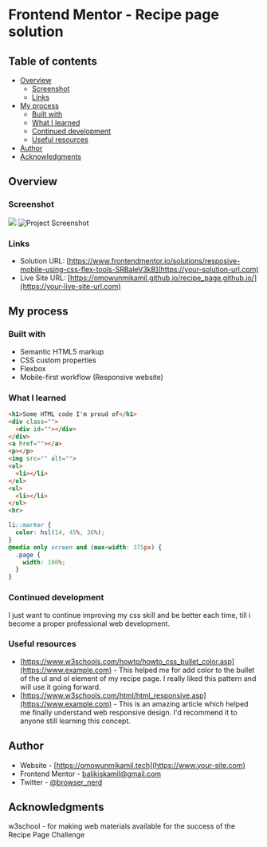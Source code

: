 # Frontend Mentor - Recipe page solution

## Table of contents

- [Overview](#overview)
  - [Screenshot](#screenshot)
  - [Links](#links)
- [My process](#my-process)
  - [Built with](#built-with)
  - [What I learned](#what-i-learned)
  - [Continued development](#continued-development)
  - [Useful resources](#useful-resources)
- [Author](#author)
- [Acknowledgments](#acknowledgments)

## Overview

### Screenshot

![](./screenshot.)
<img src="../assets/images/Readme-image.png" alt="Project Screenshot">


### Links

- Solution URL: [https://www.frontendmentor.io/solutions/resposive-mobile-using-css-flex-tools-SRBaleV3kB](https://your-solution-url.com)
- Live Site URL: [https://omowunmikamil.github.io/recipe_page.github.io/](https://your-live-site-url.com)

## My process

### Built with

- Semantic HTML5 markup
- CSS custom properties
- Flexbox
- Mobile-first workflow (Responsive website)

### What I learned

```html
<h1>Some HTML code I'm proud of</h1>
<div class="">
  <div id=""></div>
</div>
<a href=""></a>
<p></p>
<img src="" alt="">
<ol>
  <li></li>
</ol>
<ul>
  <li></li>
</ul>
<hr>
```
```css
li::marker {
  color: hsl(14, 45%, 36%);
}
@media only screen and (max-width: 375px) {
  .page {
    width: 100%;
  }
}
```

### Continued development

I just want to continue improving my css skill and be better each time, till i become a proper professional web development.

### Useful resources

- [https://www.w3schools.com/howto/howto_css_bullet_color.asp](https://www.example.com) - This helped me for add color to the bullet of the ul and ol element of my recipe page. I really liked this pattern and will use it going forward.
- [https://www.w3schools.com/html/html_responsive.asp](https://www.example.com) - This is an amazing article which helped me finally understand web responsive design. I'd recommend it to anyone still learning this concept.

## Author

- Website - [https://omowunmikamil.tech](https://www.your-site.com)
- Frontend Mentor - [balikiskamil@gmail.com](https://www.frontendmentor.io/profile/yourusername)
- Twitter - [@browser_nerd](https://www.twitter.com/yourusername)

## Acknowledgments
w3school - for making web materials available for the success of the Recipe Page Challenge
